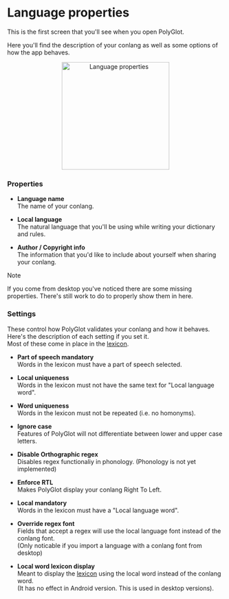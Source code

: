 # Language properties  

This is the first screen that you'll see when you open PolyGlot.  

Here you'll find the description of your conlang as well as some options of how the app behaves.  

<p align="center">  
	<img src="/img/main_screen.png" alt="Language properties" width="250"/>  
</p>  

### Properties  

- **Language name**  
	The name of your conlang.  

- **Local language**  
	The natural language that you'll be using while writing your dictionary and rules.  

- **Author / Copyright info**  
	The information that you'd like to include about yourself when sharing your conlang.  


<div class="admonition note">  
	<p class="admonition-title">Note</p>  
	<p>If you come from desktop you've noticed there are some missing properties.   
	There's still work to do to properly show them in here.</p>  
</div>  

### Settings  

These control how PolyGlot validates your conlang and how it behaves.  
Here's the description of each setting if you set it.  
Most of these come in place in the [lexicon](lexicon.md).  

- **Part of speech mandatory**   
	Words in the lexicon must have a part of speech selected.  

- **Local uniqueness**  
	Words in the lexicon must not have the same text for "Local language word".  

- **Word uniqueness**  
	Words in the lexicon must not be repeated (i.e. no homonyms).  

- **Ignore case**  
	Features of PolyGlot will not differentiate between lower and upper case letters.  

- **Disable Orthographic regex**  
	Disables regex functionaliy in phonology. 
	(Phonology is not yet implemented)   

- **Enforce RTL**  
	Makes PolyGlot display your conlang Right To Left.

- **Local mandatory**  
	Words in the lexicon must have a "Local language word".  

- **Override regex font**  
	Fields that accept a regex will use the local language font instead of the conlang font.  
	(Only noticable if you import a language with a conlang font from desktop)  

- **Local word lexicon display**  
	Meant to display the [lexicon](lexicon.md) using the local word instead of the conlang word.  
	(It has no effect in Android version. This is used in desktop versions).  

